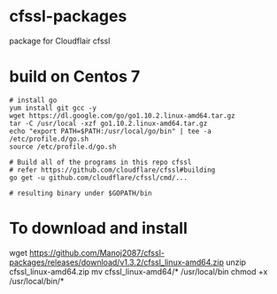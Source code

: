 # cfssl-packages
package for Cloudflair cfssl

# build on Centos 7

```
# install go
yum install git gcc -y
wget https://dl.google.com/go/go1.10.2.linux-amd64.tar.gz
tar -C /usr/local -xzf go1.10.2.linux-amd64.tar.gz
echo "export PATH=$PATH:/usr/local/go/bin" | tee -a /etc/profile.d/go.sh
source /etc/profile.d/go.sh

# Build all of the programs in this repo cfssl 
# refer https://github.com/cloudflare/cfssl#building
go get -u github.com/cloudflare/cfssl/cmd/...

# resulting binary under $GOPATH/bin 
```

# To download and install
wget https://github.com/Manoj2087/cfssl-packages/releases/download/v1.3.2/cfssl_linux-amd64.zip
unzip cfssl_linux-amd64.zip
mv cfssl_linux-amd64/* /usr/local/bin
chmod +x /usr/local/bin/*

